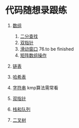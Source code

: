 # 代码随想录跟练

1. [数组](./array)
    1. [二分查找](./array/binary_search)
    2. [双指针](./array/two_pointers)
    3. [滑动窗口](./array/sliding_window) 76.to be finished
    4. [矩阵数组操作](./array/matrix)

2. [链表](./linked_list)
3. [哈希表](./hashmap)
4. [字符串](./string)  kmp算法需常看
5. [双指针](./two_pointers)
6. [栈和队列](./stack_and_queue)
6. [二叉树](./binary_tree)


